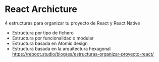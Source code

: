 # React Archicture

4 estructuras para organizar tu proyecto de React y React Native
- Estructura por tipo de fichero
- Estructura por funcionalidad o modular
- Estructura basada en Atomic design
- Estructura basada en la arquitectura hexagonal
https://reboot.studio/blog/es/estructuras-organizar-proyecto-react/
